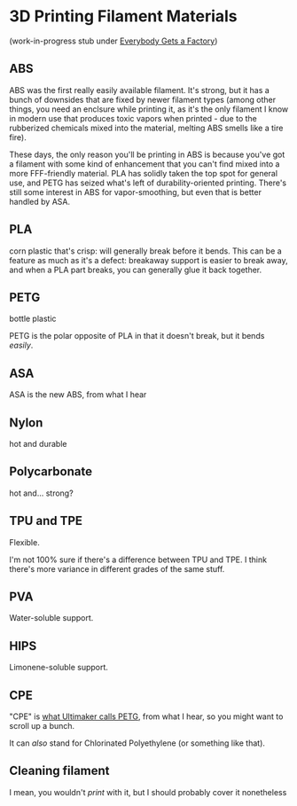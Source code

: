 # 3D Printing Filament Materials

(work-in-progress stub under [Everybody Gets a Factory][EGAF])

[EGAF]: 8cbd867d-1a63-4d1f-9c83-cab019fe87bd.md

## ABS

ABS was the first really easily available filament. It's strong, but it has a bunch of downsides that are fixed by newer filament types (among other things, you need an enclsure while printing it, as it's the only filament I know in modern use that produces toxic vapors when printed - due to the rubberized chemicals mixed into the material, melting ABS smells like a tire fire).

These days, the only reason you'll be printing in ABS is because you've got a filament with some kind of enhancement that you can't find mixed into a more FFF-friendly material. PLA has solidly taken the top spot for general use, and PETG has seized what's left of durability-oriented printing. There's still some interest in ABS for vapor-smoothing, but even that is better handled by ASA.

## PLA

corn plastic that's crisp: will generally break before it bends. This can be a feature as much as it's a defect: breakaway support is easier to break away, and when a PLA part breaks, you can generally glue it back together.

## PETG

bottle plastic

PETG is the polar opposite of PLA in that it doesn't break, but it bends *easily*.

## ASA

ASA is the new ABS, from what I hear

## Nylon

hot and durable

## Polycarbonate

hot and... strong?

## TPU and TPE

Flexible.

I'm not 100% sure if there's a difference between TPU and TPE. I think there's more variance in different grades of the same stuff.

## PVA

Water-soluble support.

## HIPS

Limonene-soluble support.

## CPE

"CPE" is [what Ultimaker calls PETG](https://ultimaker.com/materials/cpe), from what I hear, so you might want to scroll up a bunch.

It can *also* stand for Chlorinated Polyethylene (or something like that).

## Cleaning filament

I mean, you wouldn't *print* with it, but I should probably cover it nonetheless
